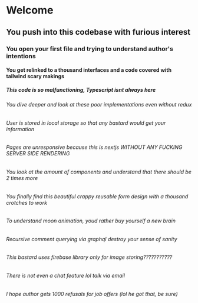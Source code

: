 # Welcome
## You push into this codebase with furious interest
### You open your first file and trying to understand author's intentions
#### You get relinked to a thousand interfaces and a code covered with tailwind scary makings
##### This code is so malfunctioning, Typescript isnt always here
###### You dive deeper and look at these poor implementations even without redux
###### User is stored in local storage so that any bastard would get your information
###### Pages are unresponsive because this is nextjs WITHOUT ANY FUCKING SERVER SIDE RENDERING
###### You look at the amount of components and understand that there should be 2 times more
###### You finally find this beautiful crappy reusable form design with a thousand crotches to work
###### To understand moon animation, youd rather buy yourself a new brain
###### Recursive comment querying via graphql destroy your sense of sanity
###### This bastard uses firebase library only for image storing???????????
###### There is not even a chat feature lol talk via email
###### I hope author gets 1000 refusals for job offers (lol he got that, be sure)